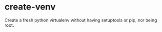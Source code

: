 create-venv
===========

Create a fresh python virtualenv without having setuptools or pip, nor being root.
